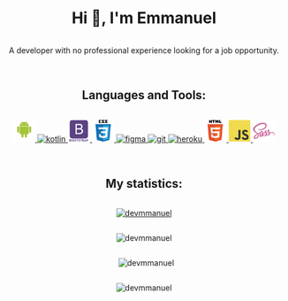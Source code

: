 <!DOCTYPE html>
<div style="display:flex; flex-direction: column; justify-content: center; align-items: center;">
    <h1>Hi 👋, I'm Emmanuel</h1>
    <p>A developer with no professional experience looking for a job opportunity.</p>
    <br>
    <h2>Languages and Tools:</h2>
        <p>
            <a href="https://developer.android.com" target="_blank">
                <img src="https://raw.githubusercontent.com/devicons/devicon/master/icons/android/android-original-wordmark.svg"
                     alt="android" width="40" height="40">
            <a href="https://kotlinlang.org" target="_blank"> 
                <img src="https://www.vectorlogo.zone/logos/kotlinlang/kotlinlang-icon.svg" alt="kotlin" width="40" height="40">
            </a>
            <a href="https://getbootstrap.com" target="_blank">
                <img src="https://raw.githubusercontent.com/devicons/devicon/master/icons/bootstrap/bootstrap-plain-wordmark.svg"
                     alt="bootstrap" width="40" height="40">
            </a>
            <a href="https://www.w3schools.com/css/" target="_blank">
                <img src="https://raw.githubusercontent.com/devicons/devicon/master/icons/css3/css3-original-wordmark.svg"
                     alt="css3" width="40" height="40">
            </a>
            <a href="https://www.figma.com/" target="_blank">
                <img src="https://www.vectorlogo.zone/logos/figma/figma-icon.svg" alt="figma" width="40" height="40">
            </a>
            <a href="https://git-scm.com/" target="_blank">
                <img src="https://www.vectorlogo.zone/logos/git-scm/git-scm-icon.svg" alt="git" width="40" height="40">
            </a>
            <a href="https://heroku.com" target="_blank">
                <img src="https://www.vectorlogo.zone/logos/heroku/heroku-icon.svg" alt="heroku" width="40" height="40">
            </a>
            <a href="https://www.w3.org/html/" target="_blank">
                <img src="https://raw.githubusercontent.com/devicons/devicon/master/icons/html5/html5-original-wordmark.svg"
                     alt="html5" width="40" height="40">
            </a>
            <a href="https://developer.mozilla.org/en-US/docs/Web/JavaScript" target="_blank">
                <img src="https://raw.githubusercontent.com/devicons/devicon/master/icons/javascript/javascript-original.svg"
                     alt="javascript" width="40" height="40">
            </a>
            <a href="https://sass-lang.com" target="_blank">
                <img src="https://raw.githubusercontent.com/devicons/devicon/master/icons/sass/sass-original.svg" alt="sass"
                     width="40" height="40">
            </a>
        </p>
        <br>
         <h2>My statistics:</h2>
        <p>
            <a href="https://github.com/ryo-ma/github-profile-trophy">
                <img src="https://github-profile-trophy.vercel.app/?username=devmmanuel" alt="devmmanuel">
            </a>
        </p>
        <p>
            <img src="https://github-readme-stats.vercel.app/api/top-langs?username=devmmanuel&show_icons=true&locale=en&layout=compact"
                 alt="devmmanuel">
        </p>
        <p>&nbsp;
            <img src="https://github-readme-stats.vercel.app/api?username=devmmanuel&show_icons=true&locale=en"
                 alt="devmmanuel">
        </p>
        <p>
            <img src="https://github-readme-streak-stats.herokuapp.com/?user=devmmanuel&" alt="devmmanuel">
        </p>
</div>